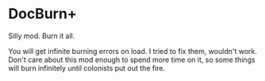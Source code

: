 # DocBurn+
Silly mod. Burn it all.

You will get infinite burning errors on load. I tried to fix them, wouldn't work. Don't care about this mod enough to spend more time on it, so some things will burn infinitely until colonists put out the fire.
